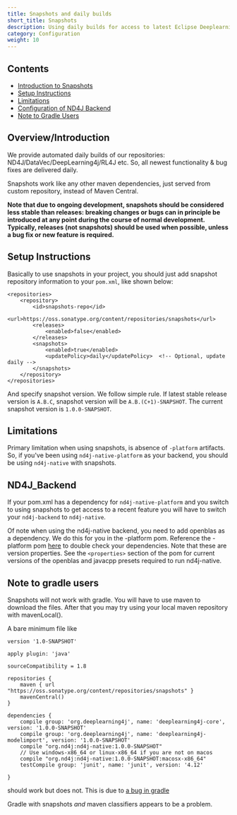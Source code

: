 ```yaml
---
title: Snapshots and daily builds
short_title: Snapshots
description: Using daily builds for access to latest Eclipse Deeplearning4j features.
category: Configuration
weight: 10
---
```


## Contents

* [Introduction to Snapshots](#Introduction)
* [Setup Instructions](#Setup_Instructions)
* [Limitations](#Limitations)
* [Configuration of ND4J Backend](#ND4J_Backend)
* [Note to Gradle Users](#Note_to_gradle_users)

## <a name="Introduction">Overview/Introduction</a>

We provide automated daily builds of our repositories: ND4J/DataVec/DeepLearning4j/RL4J etc. So, all newest functionality & bug fixes are delivered daily.

Snapshots work like any other maven dependencies, just served from custom repository, instead of Maven Central.

**Note that due to ongoing development, snapshots should be considered less stable than releases: breaking changes or bugs can in principle be introduced at any point during the course of normal development. Typically, releases (not snapshots) should be used when possible, unless a bug fix or new feature is required.**

## <a name="Setup_Instructions">Setup Instructions</a>

Basically to use snapshots in your project, you should just add snapshot repository information to your `pom.xml`, like shown below:

```
<repositories>
    <repository>
        <id>snapshots-repo</id>
        <url>https://oss.sonatype.org/content/repositories/snapshots</url>
        <releases>
            <enabled>false</enabled>
        </releases>
        <snapshots>
            <enabled>true</enabled>
            <updatePolicy>daily</updatePolicy>  <!-- Optional, update daily -->
        </snapshots>
    </repository>
</repositories>
```

And specify snapshot version. We follow simple rule. If latest stable release version is `A.B.C`, snapshot version will be `A.B.(C+1)-SNAPSHOT`. The current snapshot version is `1.0.0-SNAPSHOT`.

## <a name="Limitations">Limitations</a>

Primary limitation when using snapshots, is absence of `-platform` artifacts. So, if you've been using `nd4j-native-platform` as your backend, you should be using `nd4j-native` with snapshots.


## <a name="ND4J_Backend">ND4J_Backend</a>

If your pom.xml has a dependency for `nd4j-native-platform` and you switch to using snapshots to get access to a recent feature you will have to switch your `nd4j-backend` to `nd4j-native`.

Of note when using the nd4j-native backend, you need to add openblas as a dependency. We do this for you in the -platform pom. Reference the -platform pom [here](https://github.com/eclipse/deeplearning4j/blob/master/nd4j/nd4j-backends/nd4j-backend-impls/nd4j-native-platform/pom.xml#L19) to double check your dependencies. Note that these are version properties. See the ```<properties>``` section of the pom for current versions of the openblas and javacpp presets required to run nd4j-native.
    
    

## <a name="Note_to_gradle_users">Note to gradle users</a>

Snapshots will not work with gradle. You will have to use maven to download the files. After that you may try using your local maven repository with mavenLocal().

A bare minimum file like

```Gradle
version '1.0-SNAPSHOT'
 
apply plugin: 'java'
 
sourceCompatibility = 1.8
 
repositories {
    maven { url "https://oss.sonatype.org/content/repositories/snapshots" }
    mavenCentral()
}
 
dependencies {
    compile group: 'org.deeplearning4j', name: 'deeplearning4j-core', version: '1.0.0-SNAPSHOT'
    compile group: 'org.deeplearning4j', name: 'deeplearning4j-modelimport', version: '1.0.0-SNAPSHOT'
    compile "org.nd4j:nd4j-native:1.0.0-SNAPSHOT"
    // Use windows-x86_64 or linux-x86_64 if you are not on macos
    compile "org.nd4j:nd4j-native:1.0.0-SNAPSHOT:macosx-x86_64"
    testCompile group: 'junit', name: 'junit', version: '4.12'
 
}
```

should work but does not. This is due to [a bug in gradle](https://github.com/gradle/gradle/issues/2882)


Gradle with snapshots *and* maven classifiers appears to be a problem. 

 